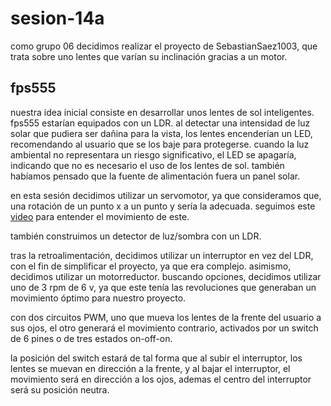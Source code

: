 # sesion-14a

como grupo 06 decidimos realizar el proyecto de SebastianSaez1003, que trata sobre uno lentes que varían su inclinación gracias a un motor.

## fps555

nuestra idea inicial consiste en desarrollar unos lentes de sol inteligentes. fps555 estarían equipados con un LDR. al detectar una intensidad de luz solar que pudiera ser dañina para la vista, los lentes encenderían un LED, recomendando al usuario que se los baje para protegerse. cuando la luz ambiental no representara un riesgo significativo, el LED se apagaría, indicando que no es necesario el uso de los lentes de sol. también habíamos pensado que la fuente de alimentación fuera un panel solar.

en esta sesión decidimos utilizar un servomotor, ya que consideramos que, una rotación de un punto x a un punto y sería la adecuada. seguimos este [video](https://youtu.be/J-QO7jQGfoE?si=Z3w117Cx1wl5pYNk&t=9) para entender el movimiento de este.

también construimos un detector de luz/sombra con un LDR.

tras la retroalimentación, decidimos utilizar un interruptor en vez del LDR, con el fin de simplificar el proyecto, ya que era complejo. asimismo, decidimos utilizar un motorreductor. buscando opciones, decidimos utilizar uno de 3 rpm de 6 v, ya que este tenía las revoluciones que generaban un movimiento óptimo para nuestro proyecto.

con dos circuitos PWM, uno que mueva los lentes de la frente del usuario a sus ojos, el otro generará el movimiento contrario, activados por un switch de 6 pines o de tres estados on-off-on.

la posición del switch estará de tal forma que al subir el interruptor, los lentes se muevan en dirección a la frente, y al bajar el interruptor, el movimiento será en dirección a los ojos, ademas el centro del interruptor será su posición neutra.
